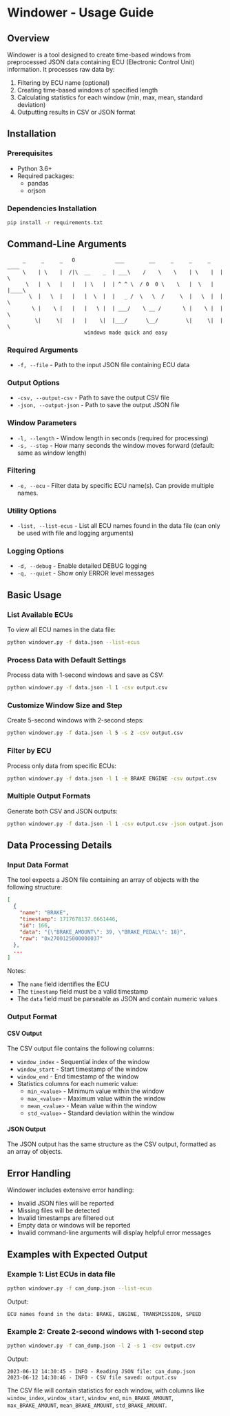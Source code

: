 # Windower - Usage Guide

## Overview

Windower is a tool designed to create time-based windows from preprocessed JSON data containing ECU (Electronic Control Unit) information. It processes raw data by:

1. Filtering by ECU name (optional)
2. Creating time-based windows of specified length
3. Calculating statistics for each window (min, max, mean, standard deviation)
4. Outputting results in CSV or JSON format

## Installation

### Prerequisites

- Python 3.6+
- Required packages:
  - pandas
  - orjson

### Dependencies Installation

```bash
pip install -r requirements.txt
```

## Command-Line Arguments

```
     _     _     _   O             ___        __     _     _     _   ____
     \    | \    |  /|\  __    _  | ___\    /    \    \    | \    |  |   \
      \   |  \   |   |   | \   |  | ^ ^ \  / 0  0 \    \   |  \   |  |____\
       \  |   \  |   |   |  \  |  |   _ /  \   \  /     \  |   \  |  |   \
        \ |    \ |   |   |   \ |  | ___/    \ __ /       \ |    \ |  |    \
         \|     \|   |   |    \|  |___/      \__/         \|     \|  |     \
                         windows made quick and easy
```

### Required Arguments

- `-f, --file` - Path to the input JSON file containing ECU data

### Output Options

- `-csv, --output-csv` - Path to save the output CSV file
- `-json, --output-json` - Path to save the output JSON file

### Window Parameters

- `-l, --length` - Window length in seconds (required for processing)
- `-s, --step` - How many seconds the window moves forward (default: same as window length)

### Filtering

- `-e, --ecu` - Filter data by specific ECU name(s). Can provide multiple names.

### Utility Options

- `-list, --list-ecus` - List all ECU names found in the data file (can only be used with file and logging arguments)

### Logging Options

- `-d, --debug` - Enable detailed DEBUG logging
- `-q, --quiet` - Show only ERROR level messages

## Basic Usage

### List Available ECUs

To view all ECU names in the data file:

```bash
python windower.py -f data.json --list-ecus
```

### Process Data with Default Settings

Process data with 1-second windows and save as CSV:

```bash
python windower.py -f data.json -l 1 -csv output.csv
```

### Customize Window Size and Step

Create 5-second windows with 2-second steps:

```bash
python windower.py -f data.json -l 5 -s 2 -csv output.csv
```

### Filter by ECU

Process only data from specific ECUs:

```bash
python windower.py -f data.json -l 1 -e BRAKE ENGINE -csv output.csv
```

### Multiple Output Formats

Generate both CSV and JSON outputs:

```bash
python windower.py -f data.json -l 1 -csv output.csv -json output.json
```

## Data Processing Details

### Input Data Format

The tool expects a JSON file containing an array of objects with the following structure:

```json
[
  {
    "name": "BRAKE",
    "timestamp": 1717678137.6661446,
    "id": 166,
    "data": "{\"BRAKE_AMOUNT\": 39, \"BRAKE_PEDAL\": 18}",
    "raw": "0x2700125000000037"
  },
  ...
]
```

Notes:
- The `name` field identifies the ECU
- The `timestamp` field must be a valid timestamp
- The `data` field must be parseable as JSON and contain numeric values

### Output Format

#### CSV Output

The CSV output file contains the following columns:
- `window_index` - Sequential index of the window
- `window_start` - Start timestamp of the window
- `window_end` - End timestamp of the window
- Statistics columns for each numeric value:
  - `min_<value>` - Minimum value within the window
  - `max_<value>` - Maximum value within the window
  - `mean_<value>` - Mean value within the window
  - `std_<value>` - Standard deviation within the window

#### JSON Output

The JSON output has the same structure as the CSV output, formatted as an array of objects.

## Error Handling

Windower includes extensive error handling:
- Invalid JSON files will be reported
- Missing files will be detected
- Invalid timestamps are filtered out
- Empty data or windows will be reported
- Invalid command-line arguments will display helpful error messages

## Examples with Expected Output

### Example 1: List ECUs in data file

```bash
python windower.py -f can_dump.json --list-ecus
```

Output:
```
ECU names found in the data: BRAKE, ENGINE, TRANSMISSION, SPEED
```

### Example 2: Create 2-second windows with 1-second step

```bash
python windower.py -f can_dump.json -l 2 -s 1 -csv output.csv
```

Output:
```
2023-06-12 14:30:45 - INFO - Reading JSON file: can_dump.json
2023-06-12 14:30:46 - INFO - CSV file saved: output.csv
```

The CSV file will contain statistics for each window, with columns like `window_index`, `window_start`, `window_end`, `min_BRAKE_AMOUNT`, `max_BRAKE_AMOUNT`, `mean_BRAKE_AMOUNT`, `std_BRAKE_AMOUNT`.

